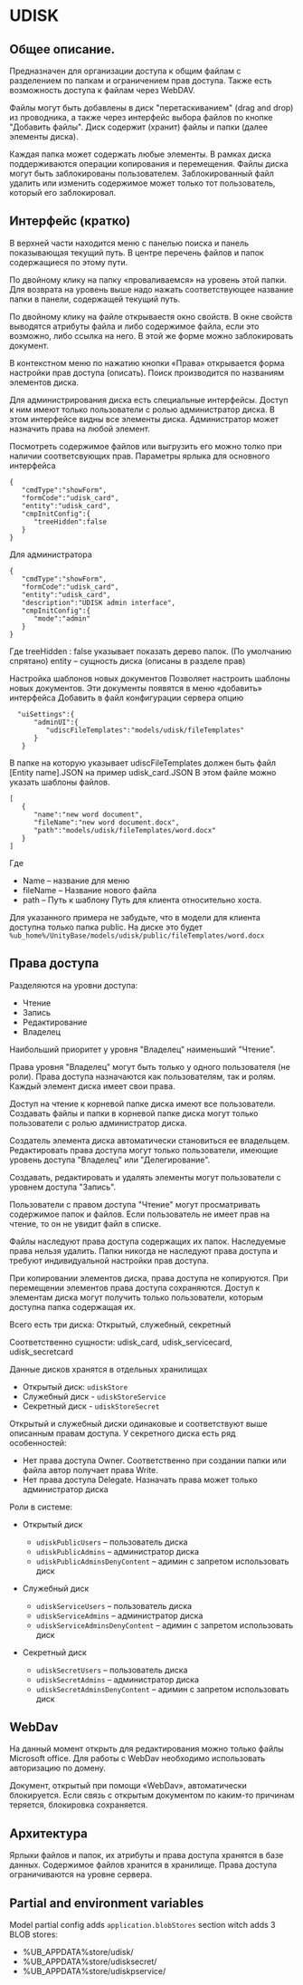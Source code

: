 # UDISK 
## Общее описание.
Предназначен для организации доступа к общим файлам с разделением по папкам и ограничением прав доступа. 
Также есть возможность доступа к файлам через WebDAV.

Файлы могут быть добавлены в диск "перетаскиванием" (drag and drop) из проводника, а также через интерфейс
выбора файлов по кнопке "Добавить файлы". Диск содержит (хранит) файлы и папки (далее элементы диска).

Каждая папка может содержать любые элементы. В рамках диска поддерживаются операции копирования и перемещения.
Файлы диска могут быть заблокированы пользователем. Заблокированный файл удалить или изменить содержимое может
только тот пользователь, который его заблокировал.

## Интерфейс (кратко)
В верхней части находится меню с панелью поиска и панель показывающая текущий путь.
В центре перечень файлов и папок содержащиеся по этому пути.

По двойному клику на папку «проваливаемся» на уровень этой папки. Для возврата на уровень выше надо нажать
соответствующее название папки в панели, содержащей текущий путь.

По двойному клику на файле открываестя окно свойств. В окне свойств выводятся атрибуты файла и либо содержимое файла, если это возможно,
либо ссылка на него. В этой же форме можно заблокировать документ.

В контекстном меню по нажатию кнопки «Права» открывается форма настройки прав доступа (описать).
Поиск производится по названиям элементов диска.

Для администрирования дискa есть специальные интерфейсы. Доступ к ним имеют только пользователи с ролью
администратор диска. В этом интерфейсе видны все элементы диска. Администратор может назначить права на любой элемент.

Посмотреть содержимое файлов или выгрузить его можно толко при наличии соответсвующих прав.
Параметры ярлыка для основного интерфейса
```
{  
   "cmdType":"showForm",
   "formCode":"udisk_card",
   "entity":"udisk_card",
   "cmpInitConfig":{  
      "treeHidden":false
   }
}
```
Для  администратора

```
{  
   "cmdType":"showForm",
   "formCode":"udisk_card",
   "entity":"udisk_card",
   "description":"UDISK admin interface",
   "cmpInitConfig":{  
      "mode":"admin"
   }
}
```

Где treeHidden : false указывает показать дерево папок. (По умолчанию спрятано)
entity – сущность диска (описаны в разделе прав) 

Настройка шаблонов новых документов
Позволяет настроить шаблоны новых документов. Эти документы появятся в меню «добавить» интерфейса
  Добавить в файл конфигурации сервера опцию 	

```
  "uiSettings":{  
      "adminUI":{  
         "udiscFileTemplates":"models/udisk/fileTemplates"
      }
   }
```
 
В папке на которую указывает udiscFileTemplates должен быть файл 
[Entity name].JSON на пример udisk_card.JSON
В этом файле можно указать шаблоны файлов.
```
[  
   {  
      "name":"new word document",
      "fileName":"new word document.docx",
      "path":"models/udisk/fileTemplates/word.docx"
   }
]
```
Где 
 - Name – название для меню
 - fileName – Название нового файла
 - path – Путь к шаблону Путь для клиента относительно хоста.
 
 Для указанного примера не забудьте, что в модели для клиента доступна только папка public.
 На диске это будет `%ub_home%/UnityBase/models/udisk/public/fileTemplates/word.docx`

## Права доступа
 Разделяются на уровни доступа:
   - Чтение 
   - Запись
   - Редактирование
   - Владелец

 Наибольший приоритет у уровня "Владелец" наименьший "Чтение".
 
 Права уровня "Владелец" могут быть только у одного пользователя (не роли).
 Права доступа назначаются как пользователям, так и ролям. Каждый элемент диска имеет свои права.
 
 Доступ на чтение к корневой папке диска имеют все пользователи. Создавать файлы и папки в корневой 
 папке диска могут только пользователи с ролью администратор диска.
 
 Создатель элемента диска автоматически становиться ее владельцем. Редактировать права доступа могут только
 пользователи, имеющие уровень доступа "Владелец" или "Делегирование".
 
 Создавать, редактировать и удалять элементы могут пользователи с уровнем доступа "Запись".
 
 Пользователи с правом доступа "Чтение" могут просматривать содержимое папок и файлов. Если пользователь не имеет
 прав на чтение, то он не увидит файл в списке. 
 
 Файлы наследуют права доступа содержащих их папок. Наследуемые права нельзя удалить.  Папки никогда 
 не наследуют права доступа и требуют индивидуальной настройки прав доступа.

При копировании элементов диска, права доступа не копируются. При перемещении элементов права доступа сохраняются.
Доступ к элементам диска могут получить только пользователи, которым доступна папка содержащая их. 

Всего есть три диска: Открытый, служебный, секретный

Соответственно сущности: udisk_card, udisk_servicecard, udisk_secretcard

Данные дисков хранятся в отдельных хранилищах
  -	Oткрытый диск: `udiskStore`
  - Служебный диск - `udiskStoreService`
  - Секретный диск - `udiskStoreSecret`
  
Открытый и служебный диски одинаковые и соответствуют выше описанным правам доступа.
У секретного диска есть ряд особенностей:
 - Нет права доступа Owner. Соответственно при создании папки или файла автор получает права Write. 
 - Нет права доступа Delegate. Назначать права может только администратор диска
 
Роли в системе:
- Oткрытый диск
  - `udiskPublicUsers` – пользователь диска
  - `udiskPublicAdmins` – администратор диска
  - `udiskPublicAdminsDenyContent` – адимин с запретом использовать диск
- Служебный диск
  - `udiskServiceUsers` – пользователь диска
  - `udiskServiceAdmins` – администратор диска
  - `udiskServiceAdminsDenyContent` – адимин с запретом использовать диск

- Секретный диск
  - `udiskSecretUsers` – пользователь диска
  - `udiskSecretAdmins` – администратор диска
  - `udiskSecretAdminsDenyContent` – адимин с запретом использовать диск


## WebDav
На данный момент открыть для редактирования можно только файлы Microsoft office.
Для работы с  WebDav необходимо использовать авторизацию по домену.

Документ, открытый при помощи «WebDav», автоматически блокируется. Если связь с открытым документом 
по каким-то причинам теряется, блокировка сохраняется. 

## Архитектура
Ярлыки файлов и папок, их атрибуты и права доступа хранятся в базе данных. Содержимое файлов хранится в хранилище.
Права доступа ограничиваются на уровне сервера. 

## Partial and environment variables

Model partial config adds `application.blobStores` section witch adds 3 BLOB stores:
  - %UB_APPDATA%store/udisk/
  - %UB_APPDATA%store/udisksecret/
  - %UB_APPDATA%store/udiskpservice/

